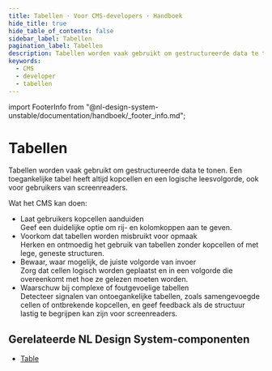 ```yaml
---
title: Tabellen · Voor CMS-developers · Handboek
hide_title: true
hide_table_of_contents: false
sidebar_label: Tabellen
pagination_label: Tabellen
description: Tabellen worden vaak gebruikt om gestructureerde data te tonen. Een toegankelijke tabel heeft altijd kopcellen en een logische leesvolgorde, ook voor gebruikers van screenreaders.
keywords:
  - CMS
  - developer
  - tabellen
---
```


<!-- @license CC0-1.0 -->

import FooterInfo from "@nl-design-system-unstable/documentation/handboek/\_footer_info.md";

# Tabellen

Tabellen worden vaak gebruikt om gestructureerde data te tonen. Een toegankelijke tabel heeft altijd kopcellen en een logische leesvolgorde, ook voor gebruikers van screenreaders.

Wat het CMS kan doen:

- Laat gebruikers kopcellen aanduiden  
  Geef een duidelijke optie om rij- en kolomkoppen aan te geven.
- Voorkom dat tabellen worden misbruikt voor opmaak  
  Herken en ontmoedig het gebruik van tabellen zonder kopcellen of met lege, geneste structuren.
- Bewaar, waar mogelijk, de juiste volgorde van invoer  
  Zorg dat cellen logisch worden geplaatst en in een volgorde die overeenkomt met hoe ze gelezen moeten worden.
- Waarschuw bij complexe of foutgevoelige tabellen  
  Detecteer signalen van ontoegankelijke tabellen, zoals samengevoegde cellen of ontbrekende kopcellen, en geef feedback als de structuur lastig te begrijpen kan zijn voor screenreaders.

## Gerelateerde NL Design System-componenten

- [Table](/table)

<FooterInfo />
